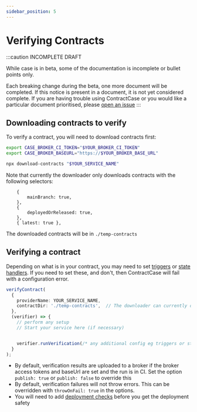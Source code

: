 ```yaml
---
sidebar_position: 5
---
```


# Verifying Contracts

:::caution INCOMPLETE DRAFT

While case is in beta, some of the documentation is incomplete or bullet points only. 

Each breaking change during the beta, one more document will be completed. If this notice is present in a document, it is not yet considered complete. If you are having trouble using ContractCase or you would like a particular document prioritised, please [open an issue](https://github.com/case-contract-testing/case/issues/new)
:::


## Downloading contracts to verify

To verify a contract, you will need to download contracts first:

```bash
export CASE_BROKER_CI_TOKEN="$YOUR_BROKER_CI_TOKEN"
export CASE_BROKER_BASEURL="https://$YOUR_BROKER_BASE_URL"

npx download-contracts "$YOUR_SERVICE_NAME"
```

Note that currently the downloader only downloads contracts with the following selectors:

```
    {
        mainBranch: true,
    },
    {
        deployedOrReleased: true,
    },
    { latest: true },
```

The downloaded contracts will be in `./temp-contracts`

## Verifying a contract

Depending on what is in your contract, you may need to set [triggers](/docs/reference/triggers) or [state handlers](/docs/reference/state-handlers). If you need to set these, and don't, then ContractCase will fail with a configuration error.

```ts
verifyContract(
  {
    providerName: YOUR_SERVICE_NAME,
    contractDir: './temp-contracts',  // The downloader can currently only download contracts to `temp-contracts`
  },
  (verifier) => {
    // perform any setup
    // Start your service here (if necessary)


    verifier.runVerification(/* any additional config eg triggers or state handlers goes in here */);
  }
);
```

* By default, verification results are uploaded to a broker if the broker access tokens and baseUrl are set and the run is in CI. Set the option `publish: true` or `publish: false` to override this
* By default, verification failures will not throw errors. This can be overridden with `throwOnFail: true` in the options.
* You will need to add [deployment checks](./deploy-checks) before you get the deployment safety
